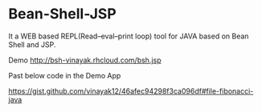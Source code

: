 # Bean-Shell-JSP

It a WEB based REPL(Read–eval–print loop) tool for JAVA based on Bean Shell and JSP.

Demo http://bsh-vinayak.rhcloud.com/bsh.jsp

Past below code in the Demo App

https://gist.github.com/vinayak12/46afec94298f3ca096df#file-fibonacci-java

